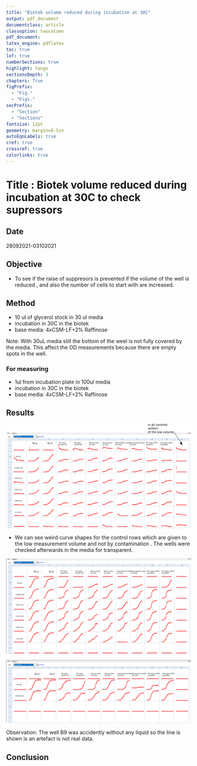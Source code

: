 ```yaml
---
title: "Biotek volume reduced during incubation at 30C"
output: pdf_document
documentclass: article
classoption: twocolumn
pdf_document:
latex_engine: pdflatex
toc: true
lof: true
numberSections: true
highlight: tango
sectionsDepth: 3
chapters: True
figPrefix:
  - "Fig."
  - "Figs."
secPrefix:
  - "Section"
  - "Sections"
fontsize: 12pt
geometry: margin=0.5in
autoEqnLabels: true
cref: true
crossref: true
colorlinks: true
---
```


# Title : Biotek volume reduced during incubation at 30C to check supressors

## Date

28092021-03102021

## Objective

- To see if the raise of suppresors is prevented if the volume of the well is reduced , and also the number of cells to start with are increased.

## Method

- 10 ul of glycerol stock in 30 ul media
- incubation in 30C in the biotek
- base media: 4xCSM-LF+2% Raffinose 

Note: With 30uL media still the bottom of the weel is not fully covered by the media. This affect the OD measurements because there are empty spots in the well. 

### For measuring

- 1ul from incubation plate in 100ul media
- incubation in 30C in the biotek
- base media: 4xCSM-LF+2% Raffinose 

## Results

![End of incubation](../Images/30092021-end-of-incubation.png)

- We can see weird curve shapes for the control rows which are given to the low measurement volume and not by contamination . The wells were checked afterwards in the media for transparent.

![End of measuring](../Images/02102021-end-of-measuring.png)

![End of measuring II](../Images/05102021-end-of-measuring-II.png)

Observation: The well B9 was accidently without any liquid so the line is shown is an artefact is not real data. 

## Conclusion

